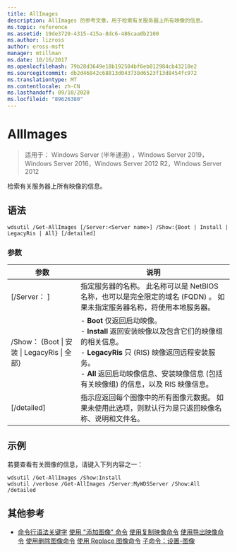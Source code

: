 ```yaml
---
title: AllImages
description: AllImages 的参考文章，用于检索有关服务器上所有映像的信息。
ms.topic: reference
ms.assetid: 19de3720-4315-415a-8dc6-486caa0b2100
ms.author: lizross
author: eross-msft
manager: mtillman
ms.date: 10/16/2017
ms.openlocfilehash: 79b28d3649e18b192504bf6eb012984cb43218e2
ms.sourcegitcommit: db2d46842c68813d043738d6523f13d8454fc972
ms.translationtype: MT
ms.contentlocale: zh-CN
ms.lasthandoff: 09/10/2020
ms.locfileid: "89626380"
---
```

# <a name="get-allimages"></a>AllImages

> 适用于： Windows Server (半年通道) ，Windows Server 2019，Windows Server 2016，Windows Server 2012 R2，Windows Server 2012

检索有关服务器上所有映像的信息。

## <a name="syntax"></a>语法
```
wdsutil /Get-AllImages [/Server:<Server name>] /Show:{Boot | Install | LegacyRis | All} [/detailed]
```
### <a name="parameters"></a>参数
|参数|说明|
|-------|--------|
|[/Server： <Server name> ]|指定服务器的名称。 此名称可以是 NetBIOS 名称，也可以是完全限定的域名 (FQDN) 。 如果未指定服务器名称，将使用本地服务器。|
|/Show： {Boot &#124; 安装 &#124; LegacyRis &#124; 全部}|-   **Boot** 仅返回启动映像。<br />-   **Install** 返回安装映像以及包含它们的映像组的相关信息。<br />-   **LegacyRis** 只 (RIS) 映像返回远程安装服务。<br />-   **All** 返回启动映像信息、安装映像信息 (包括有关映像组) 的信息，以及 RIS 映像信息。|
|[/detailed]|指示应返回每个图像中的所有图像元数据。 如果未使用此选项，则默认行为是只返回映像名称、说明和文件名。|
## <a name="examples"></a>示例
若要查看有关图像的信息，请键入下列内容之一：
```
wdsutil /Get-AllImages /Show:Install
wdsutil /verbose /Get-AllImages /Server:MyWDSServer /Show:All /detailed
```
## <a name="additional-references"></a>其他参考
- [命令行语法关键字](command-line-syntax-key.md) 
[使用 "添加图像" 命令](using-the-add-image-command.md) 
[使用复制映像命令](using-the-copy-image-command.md) 
[使用导出映像命令](using-the-export-image-command.md) 
[使用删除图像命令](using-the-remove-image-command.md) 
[使用 Replace 图像命令](using-the-replace-image-command.md) 
[子命令：设置-图像](subcommand-set-image.md)
